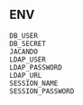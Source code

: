 ## ENV

```
DB_USER
DB_SECRET
JACANDO
LDAP_USER
LDAP_PASSWORD
LDAP_URL
SESSION_NAME
SESSION_PASSWORD
```
